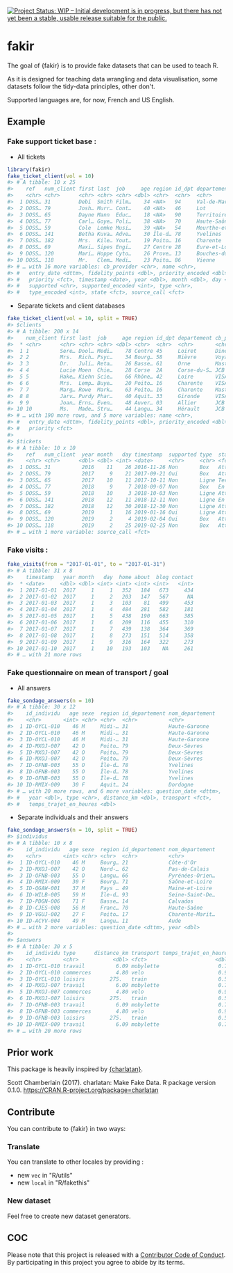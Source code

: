 
<!-- README.md is generated from README.Rmd. Please edit that file -->
[![Project Status: WIP – Initial development is in progress, but there has not yet been a stable, usable release suitable for the public.](http://www.repostatus.org/badges/latest/wip.svg)](http://www.repostatus.org/#wip)

fakir
=====

The goal of {fakir} is to provide fake datasets that can be used to teach R.

As it is designed for teaching data wrangling and data visualisation, some datasets follow the tidy-data principles, other don't.

Supported languages are, for now, French and US English.

Example
-------

### Fake support ticket base :

-   All tickets

``` r
library(fakir)
fake_ticket_client(vol = 10)
#> # A tibble: 10 x 25
#>    ref   num_client first last  job     age region id_dpt departement
#>    <chr> <chr>      <chr> <chr> <chr> <dbl> <chr>  <chr>  <chr>      
#>  1 DOSS… 31         Debi  Smith Film…    34 <NA>   94     Val-de-Mar…
#>  2 DOSS… 79         Josh… Murr… Cont…    40 <NA>   46     Lot        
#>  3 DOSS… 65         Dayne Mann  Educ…    18 <NA>   90     Territoire…
#>  4 DOSS… 77         Carl… Goye… Poli…    38 <NA>   70     Haute-Saône
#>  5 DOSS… 59         Cole  Lemke Musi…    39 <NA>   54     Meurthe-et…
#>  6 DOSS… 141        Betha Kuva… Adve…    30 Île-d… 78     Yvelines   
#>  7 DOSS… 182        Mrs.  Kile… Yout…    19 Poito… 16     Charente   
#>  8 DOSS… 69         Maxi… Sipes Engi…    27 Centre 28     Eure-et-Lo…
#>  9 DOSS… 120        Mari… Hoppe Cyto…    26 Prove… 13     Bouches-du…
#> 10 DOSS… 118        Mr.   Clem… Medi…    23 Poito… 86     Vienne     
#> # … with 16 more variables: cb_provider <chr>, name <chr>,
#> #   entry_date <dttm>, fidelity_points <dbl>, priority_encoded <dbl>,
#> #   priority <fct>, timestamp <date>, year <dbl>, month <dbl>, day <int>,
#> #   supported <chr>, supported_encoded <int>, type <chr>,
#> #   type_encoded <int>, state <fct>, source_call <fct>
```

-   Separate tickets and client databases

``` r
fake_ticket_client(vol = 10, split = TRUE)
#> $clients
#> # A tibble: 200 x 14
#>    num_client first last  job     age region id_dpt departement cb_provider
#>  * <chr>      <chr> <chr> <chr> <dbl> <chr>  <chr>  <chr>       <chr>      
#>  1 1          Sere… Dool… Medi…    78 Centre 45     Loiret      Diners Clu…
#>  2 2          Mrs.  Rich… Psyc…    34 Bourg… 58     Nièvre      Voyager    
#>  3 3          Dr.   Juli… Reta…    26 Basse… 61     Orne        Mastercard 
#>  4 4          Lucie Moen  Chie…    28 Corse  2A     Corse-du-S… JCB 16 dig…
#>  5 5          Hake… Kiehn Scie…    66 Rhône… 42     Loire       VISA 16 di…
#>  6 6          Mrs.  Lemp… Buye…    20 Poito… 16     Charente    VISA 13 di…
#>  7 7          Marg… Rowe  Mark…    63 Poito… 16     Charente    Mastercard 
#>  8 8          Jarv… Purdy Phar…    40 Aquit… 33     Gironde     VISA 16 di…
#>  9 9          Joan… Erns… Even…    48 Auver… 03     Allier      JCB 16 dig…
#> 10 10         Ms.   Made… Stru…    44 Langu… 34     Hérault     JCB 16 dig…
#> # … with 190 more rows, and 5 more variables: name <chr>,
#> #   entry_date <dttm>, fidelity_points <dbl>, priority_encoded <dbl>,
#> #   priority <fct>
#> 
#> $tickets
#> # A tibble: 10 x 10
#>    ref   num_client  year month   day timestamp  supported type  state
#>    <chr> <chr>      <dbl> <dbl> <int> <date>     <chr>     <chr> <fct>
#>  1 DOSS… 31          2016    11    26 2016-11-26 Non       Box   Atte…
#>  2 DOSS… 79          2017     9    21 2017-09-21 Oui       Box   Atte…
#>  3 DOSS… 65          2017    10    11 2017-10-11 Non       Ligne Term…
#>  4 DOSS… 77          2018     9     7 2018-09-07 Non       Box   En c…
#>  5 DOSS… 59          2018    10     3 2018-10-03 Non       Ligne Atte…
#>  6 DOSS… 141         2018    12    11 2018-12-11 Non       Ligne En c…
#>  7 DOSS… 182         2018    12    30 2018-12-30 Non       Ligne Atte…
#>  8 DOSS… 69          2019     1    16 2019-01-16 Oui       Ligne Atte…
#>  9 DOSS… 120         2019     2     4 2019-02-04 Oui       Box   Atte…
#> 10 DOSS… 118         2019     2    25 2019-02-25 Non       Box   Atte…
#> # … with 1 more variable: source_call <fct>
```

### Fake visits :

``` r
fake_visits(from = "2017-01-01", to = "2017-01-31")
#> # A tibble: 31 x 8
#>    timestamp   year month   day  home about  blog contact
#>  * <date>     <dbl> <dbl> <int> <int> <int> <int>   <int>
#>  1 2017-01-01  2017     1     1   352   184   673     434
#>  2 2017-01-02  2017     1     2   203   147   567      NA
#>  3 2017-01-03  2017     1     3   103    81   499     453
#>  4 2017-01-04  2017     1     4   484   281   582     181
#>  5 2017-01-05  2017     1     5   438   190   663     385
#>  6 2017-01-06  2017     1     6   209   116   455     310
#>  7 2017-01-07  2017     1     7   439   138   364     369
#>  8 2017-01-08  2017     1     8   273   151   514     358
#>  9 2017-01-09  2017     1     9   316   164   322     273
#> 10 2017-01-10  2017     1    10   193   103    NA     261
#> # … with 21 more rows
```

### Fake questionnaire on mean of transport / goal

-   All answers

``` r
fake_sondage_answers(n = 10)
#> # A tibble: 30 x 12
#>    id_individu   age sexe  region id_departement nom_departement
#>    <chr>       <int> <chr> <chr>  <chr>          <chr>          
#>  1 ID-OYCL-010    46 M     Midi-… 31             Haute-Garonne  
#>  2 ID-OYCL-010    46 M     Midi-… 31             Haute-Garonne  
#>  3 ID-OYCL-010    46 M     Midi-… 31             Haute-Garonne  
#>  4 ID-MXOJ-007    42 O     Poito… 79             Deux-Sèvres    
#>  5 ID-MXOJ-007    42 O     Poito… 79             Deux-Sèvres    
#>  6 ID-MXOJ-007    42 O     Poito… 79             Deux-Sèvres    
#>  7 ID-OFNB-003    55 O     Île-d… 78             Yvelines       
#>  8 ID-OFNB-003    55 O     Île-d… 78             Yvelines       
#>  9 ID-OFNB-003    55 O     Île-d… 78             Yvelines       
#> 10 ID-RMIX-009    30 F     Aquit… 24             Dordogne       
#> # … with 20 more rows, and 6 more variables: question_date <dttm>,
#> #   year <dbl>, type <chr>, distance_km <dbl>, transport <fct>,
#> #   temps_trajet_en_heures <dbl>
```

-   Separate individuals and their answers

``` r
fake_sondage_answers(n = 10, split = TRUE)
#> $individus
#> # A tibble: 10 x 8
#>    id_individu   age sexe  region id_departement nom_departement
#>    <chr>       <int> <chr> <chr>  <chr>          <chr>          
#>  1 ID-OYCL-010    46 M     Bourg… 21             Côte-d'Or      
#>  2 ID-MXOJ-007    42 O     Nord-… 62             Pas-de-Calais  
#>  3 ID-OFNB-003    55 O     Langu… 66             Pyrénées-Orien…
#>  4 ID-RMIX-009    30 F     Bourg… 71             Saône-et-Loire 
#>  5 ID-QGAW-001    37 M     Pays … 49             Maine-et-Loire 
#>  6 ID-WILB-005    59 M     Île-d… 93             Seine-Saint-De…
#>  7 ID-PDGN-006    71 F     Basse… 14             Calvados       
#>  8 ID-CJES-008    56 M     Franc… 70             Haute-Saône    
#>  9 ID-VGUJ-002    27 F     Poito… 17             Charente-Marit…
#> 10 ID-ACYV-004    49 M     Langu… 11             Aude           
#> # … with 2 more variables: question_date <dttm>, year <dbl>
#> 
#> $answers
#> # A tibble: 30 x 5
#>    id_individu type      distance_km transport temps_trajet_en_heures
#>    <chr>       <chr>           <dbl> <fct>                      <dbl>
#>  1 ID-OYCL-010 travail          6.09 mobylette                   0.72
#>  2 ID-OYCL-010 commerces        4.80 velo                        0.96
#>  3 ID-OYCL-010 loisirs        275.   train                       0.55
#>  4 ID-MXOJ-007 travail          6.09 mobylette                   0.72
#>  5 ID-MXOJ-007 commerces        4.80 velo                        0.96
#>  6 ID-MXOJ-007 loisirs        275.   train                       0.55
#>  7 ID-OFNB-003 travail          6.09 mobylette                   0.72
#>  8 ID-OFNB-003 commerces        4.80 velo                        0.96
#>  9 ID-OFNB-003 loisirs        275.   train                       0.55
#> 10 ID-RMIX-009 travail          6.09 mobylette                   0.72
#> # … with 20 more rows
```

Prior work
----------

This package is heavily inspired by [{charlatan}](https://github.com/ropensci/charlatan).

Scott Chamberlain (2017). charlatan: Make Fake Data. R package version 0.1.0. <https://CRAN.R-project.org/package=charlatan>

Contribute
----------

You can contribute to {fakir} in two ways:

### Translate

You can translate to other locales by providing :

-   new `vec` in "R/utils"
-   new `local` in "R/fakethis"

### New dataset

Feel free to create new dataset generators.

COC
---

Please note that this project is released with a [Contributor Code of Conduct](CODE_OF_CONDUCT.md). By participating in this project you agree to abide by its terms.
